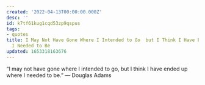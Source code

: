 ```yaml
---
created: '2022-04-13T00:00:00.000Z'
desc: ''
id: k7tf61kug1cqd53zp9qspus
tags:
- quotes
title: I May Not Have Gone Where I Intended to Go  but I Think I Have Ended up Where
  I Needed to Be
updated: 1653318163676
---
```

   
“I may not have gone where I intended to go, but I think I have ended up where I needed to be.” — Douglas Adams